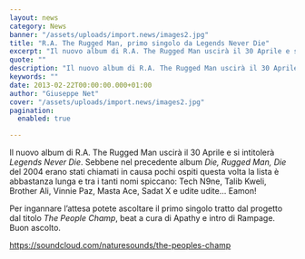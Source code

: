 ```yaml
---
layout: news
category: News
banner: "/assets/uploads/import.news/images2.jpg"
title: "R.A. The Rugged Man, primo singolo da Legends Never Die"
excerpt: "Il nuovo album di R.A. The Rugged Man uscirà il 30 Aprile e si intitolerà Legends Never Die. Sebbene nel precedente album Die, Rugged Man, Die del 2004 erano stati chiamati in causa pochi ospiti questa volta la lista è abbastanza lunga e tra i tanti nomi spiccano: Tech N9ne, Talib Kweli, Brother Ali, Vinnie [&hellip"
quote: ""
description: "Il nuovo album di R.A. The Rugged Man uscirà il 30 Aprile e si intitolerà Legends Never Die. Sebbene nel precedente album Die, Rugged Man, Die del 2004 erano stati chiamati in causa pochi ospiti questa volta la lista è abbastanza lunga e tra i tanti nomi spiccano: Tech N9ne, Talib Kweli, Brother Ali, Vinnie [&hellip"
keywords: ""
date: 2013-02-22T00:00:00.000+01:00
author: "Giuseppe Net"
cover: "/assets/uploads/import.news/images2.jpg"
pagination:
  enabled: true

---
```


Il nuovo album di R.A. The Rugged Man uscirà il 30 Aprile e si intitolerà _Legends Never Die_. Sebbene nel precedente album _Die, Rugged Man, Die_ del 2004 erano stati chiamati in causa pochi ospiti questa volta la lista è abbastanza lunga e tra i tanti nomi spiccano: Tech N9ne, Talib Kweli, Brother Ali, Vinnie Paz, Masta Ace, Sadat X e udite udite… Eamon!

Per ingannare l’attesa potete ascoltare il primo singolo tratto dal progetto dal titolo _The People Champ_, beat a cura di Apathy e intro di Rampage. Buon ascolto.

https://soundcloud.com/naturesounds/the-peoples-champ